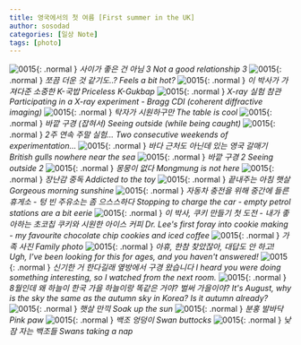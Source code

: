 ```yaml
---
title: 영국에서의 첫 여름 [First summer in the UK]
author: sosodad
categories: [일상 Note]
tags: [photo]
---
```


![0015](https://onedrive.live.com/embed?resid=F96DE3EAE83811FB%21161771&authkey=%21AH4TwkrEmRCjOVQ&height=1024){: .normal }
_사이가 좋은 건 아님 3 Not a good relationship 3_
![0015](https://onedrive.live.com/embed?resid=F96DE3EAE83811FB%21161780&authkey=%21AFrQ_ARgbjcR_gQ&height=1024){: .normal }
_쪼끔 더운 것 같기도..? Feels a bit hot?_
![0015](https://onedrive.live.com/embed?resid=F96DE3EAE83811FB%21161782&authkey=%21AA2lsN64m7frFHc&width=1024){: .normal }
_이 박사가 가져다준 소중한 K-국밥 Priceless K-Gukbap_
![0015](https://onedrive.live.com/embed?resid=F96DE3EAE83811FB%21161783&authkey=%21AHfwlC5d-RBH_uo&height=1024){: .normal }
_X-ray 실험 참관 Participating in a X-ray experiment - Bragg CDI (coherent diffractive imaging)_
![0015](https://onedrive.live.com/embed?resid=F96DE3EAE83811FB%21161785&authkey=%21ACeMdK1ZLP7ZO24&height=1024){: .normal }
_탁자가 시원하구만 The table is cool_
![0015](https://onedrive.live.com/embed?resid=F96DE3EAE83811FB%21161897&authkey=%21AIsUfYEb9K3ZmHQ&height=1024){: .normal }
_바깥 구경 (잡혀서) Seeing outside (while being caught)_
![0015](https://onedrive.live.com/embed?resid=F96DE3EAE83811FB%21161807&authkey=%21AGmnx5150IjLJG8&width=1024){: .normal }
_2주 연속 주말 실험... Two consecutive weekends of experimentation..._
![0015](https://onedrive.live.com/embed?resid=F96DE3EAE83811FB%21161806&authkey=%21AHItaYgZv6hNqvw&height=1024){: .normal }
_바다 근처도 아닌데 있는 영국 갈매기 British gulls nowhere near the sea_
![0015](https://onedrive.live.com/embed?resid=F96DE3EAE83811FB%21161815&authkey=%21AIsOqyM80_tbVr8&height=1024){: .normal }
_바깥 구경 2 Seeing outside 2_
![0015](https://onedrive.live.com/embed?resid=F96DE3EAE83811FB%21161821&authkey=%21ALzrMsUUNiovhg8&height=1024){: .normal }
_몽뭉이 없다 Mongmung is not here_
![0015](https://onedrive.live.com/embed?resid=F96DE3EAE83811FB%21161817&authkey=%21AOb188cM3I29a_M&height=1024){: .normal }
_장난감 중독 Addicted to the toy_
![0015](https://onedrive.live.com/embed?resid=F96DE3EAE83811FB%21161820&authkey=%21AFdFsujD2C6qCBw&height=1024){: .normal }
_끝내주는 아침 햇살 Gorgeous morning sunshine_
![0015](https://onedrive.live.com/embed?resid=F96DE3EAE83811FB%21161813&authkey=%21ALxv0C_RSPZOuwI&height=1024){: .normal }
_자동차 충전을 위해 중간에 들른 휴게소 - 텅 빈 주유소는 좀 으스스하다 Stopping to charge the car - empty petrol stations are a bit eerie_
![0015](https://onedrive.live.com/embed?resid=F96DE3EAE83811FB%21161830&authkey=%21AAG4qRbad0dupmw&height=1024){: .normal }
_이 박사, 쿠키 만들기 첫 도전 - 내가 좋아하는 초코칩 쿠키와 시원한 아이스 커피 Dr. Lee's first foray into cookie making - my favourite chocolate chip cookies and iced coffee_
![0015](https://onedrive.live.com/embed?resid=F96DE3EAE83811FB%21161898&authkey=%21AN5P2FMrZMNWVfI&height=1024){: .normal }
_가족 사진 Family photo_
![0015](https://onedrive.live.com/embed?resid=F96DE3EAE83811FB%21161877&authkey=%21AF4dhFon8WmpL3w&height=1024){: .normal }
_아휴, 한참 찾았잖아, 대답도 안 하고! Ugh, I've been looking for this for ages, and you haven't answered!_
![0015](https://onedrive.live.com/embed?resid=F96DE3EAE83811FB%21161884&authkey=%21ABywzG2-ZAWovPs&width=1024){: .normal }
_신기한 거 한다길래 옆방에서 구경 왔습니다 I heard you were doing something interesting, so I watched from the next room._
![0015](https://onedrive.live.com/embed?resid=F96DE3EAE83811FB%21161885&authkey=%21ADE1zTSxAdjT0kQ&width=1024){: .normal }
_8월인데 왜 하늘이 한국 가을 하늘이랑 똑같은 거야? 벌써 가을이야? It's August, why is the sky the same as the autumn sky in Korea? Is it autumn already?_
![0015](https://onedrive.live.com/embed?resid=F96DE3EAE83811FB%21161880&authkey=%21AMunFwYPtWWDbsA&height=1024){: .normal }
_햇살 만끽 Soak up the sun_
![0015](https://onedrive.live.com/embed?resid=F96DE3EAE83811FB%21161889&authkey=%21ALJ6Vdr0qo9qyoY&height=1024){: .normal }
_분홍 발바닥 Pink paw_
![0015](https://onedrive.live.com/embed?resid=F96DE3EAE83811FB%21161890&authkey=%21AJqWZQ5kks1joWw&height=1024){: .normal }
_백조 엉덩이 Swan buttocks_
![0015](https://onedrive.live.com/embed?resid=F96DE3EAE83811FB%21161891&authkey=%21AG6gE8NY5IZPndA&width=1024){: .normal }
_낮잠 자는 백조들 Swans taking a nap_
